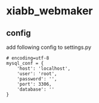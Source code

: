 # xiabb_webmaker

## config

add following config to settings.py

```
# encoding=utf-8
mysql_conf = {
    'host': 'localhost',
    'user': 'root',
    'password': '',
    'port': 3306,
    'database': ''
}
```